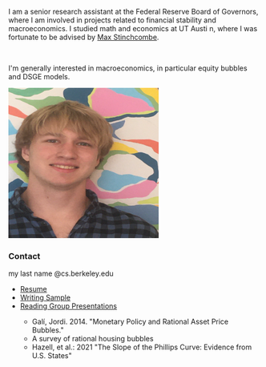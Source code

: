 
<!-- //banner -->
<!-- about -->
<div class="about">
    <div class="container">
        <div class="about-grids">
            <div class="col-md-6 about-grids-left">
                <div class="panel-group" id="accordion" role="tablist" aria-multiselectable="true">
                    <div class="panel panel-default">
                        <div id="collapseOne" class="panel-collapse collapse in" role="tabpanel">
                            <div class="panel-body panel_text">
                              <p>I am a senior research assistant at the Federal Reserve Board of Governors, where I am involved in projects related to financial stability and macroeconomics. I studied math and economics at UT Austi n, where I was fortunate to be advised by <a href="https://lberalarts.utexas.edu/economics/faculty/mbs31415/">Max Stinchcombe</a>.</p>
                              <br>
                              <p>I'm generally interested in macroeconomics, in particular equity bubbles and DSGE models.</p>
                            </div>
                        </div>
                    </div>
                </div>
            </div>
            <div class="col-md-6 about-grids-right animated wow slideInRight" data-wow-delay="0s">
                <img src="me.png" alt=" " class="img-responsive" width="300" height="300"/>
            </div>
            <div class="clearfix"> </div>
        </div>
    </div>
</div>
<!-- //about -->
<!-- footer -->
<div class="footer">
		<div class="container">
			<div class="footer-grids">
				<div class="col-md-4 footer-grid animated wow slideInLeft" data-wow-delay="0s">
                    <h3>Contact</h3>
                    <p>my last name @cs.berkeley.edu</p>
				</div>
                <div class="clearfix"> </div>
			</div>
			<div class="footer-grids1">
				<div class="footer-grids1-left animated wow slideInLeft">
                    <ul>
						<li><a href="BrittResume2021.pdf">Resume</a></li>
						<li><a href=".pdf">Writing Sample</a></li>
						<li><a href="">Reading Group Presentations</a></li>
			        		<ul>
      							<li> Galí, Jordi. 2014. "Monetary Policy and Rational Asset Price Bubbles."</li>
      							<li> A survey of rational housing bubbles</li>
							<li> Hazell, et al.: 2021 "The Slope of the Phillips Curve: Evidence from U.S. States"</li>

    					
	

	
